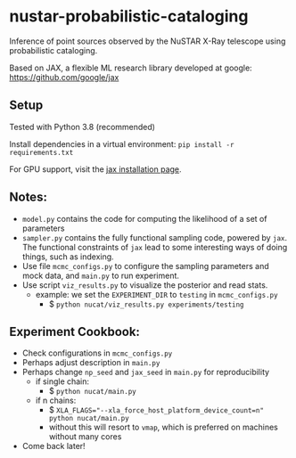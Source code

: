 # nustar-probabilistic-cataloging
Inference of point sources observed by the NuSTAR X-Ray telescope using probabilistic cataloging.

Based on JAX, a flexible ML research library developed at google: https://github.com/google/jax

## Setup

Tested with Python 3.8 (recommended)

Install dependencies in a virtual environment: `pip install -r requirements.txt`


For GPU support, visit the <a href="https://github.com/google/jax#installation"> jax installation page</a>.

## Notes:
- `model.py` contains the code for computing the likelihood of a set of parameters
- `sampler.py` contains the fully functional sampling code, powered by `jax`. The functional constraints of `jax` lead to some interesting ways of doing things, such as indexing.
- Use file `mcmc_configs.py` to configure the sampling parameters and mock data, and `main.py` to run experiment.
- Use script `viz_results.py` to visualize the posterior and read stats.
    - example: we set the `EXPERIMENT_DIR` to `testing` in `mcmc_configs.py`
        - $ `python nucat/viz_results.py experiments/testing`

## Experiment Cookbook:
- Check configurations in `mcmc_configs.py`
- Perhaps adjust description in `main.py`
- Perhaps change `np_seed` and `jax_seed` in `main.py` for reproducibility
    - if single chain:
        - $ `python nucat/main.py`
    - if n chains:
        - $ `XLA_FLAGS="--xla_force_host_platform_device_count=n" python nucat/main.py`
        - without this will resort to `vmap`, which is preferred on machines without many cores
- Come back later!

